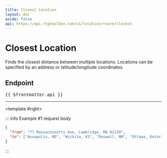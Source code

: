 ```yaml
---
title: Closest Location
layout: doc
aside: false
api: https://api.ttgtoolbox.com/v1/location/route/closest
---
```


<script setup>
import DividePage from '../../../components/DividerPage.vue'   
</script>

# Closest Location

Finds the closest distance between multiple locations. Locations can be specified by an address or latitude/longitude coordinates.

## Endpoint <Badge type="tip" text="POST" />

<pre>{{ $frontmatter.api }}</pre>

---

<DividePage :top="63">
<template #left>

### Request body

This endpoint uses the `POST` method and requires a JSON object as the request body.

#### Required parameters

The request body requires the following parameters.

<span style="font-family:courier; font-weight:bold">from</span><Badge type="info" text="string" /><Badge type="danger" text="required" /><br/>

The starting address or coordinates.

<span style="font-family:courier; font-weight:bold">to</span><Badge type="info" text="string" /><Badge type="danger" text="required" /><br/>

An array of ending address or coordinates.

#### Optional parameters

<span style="font-family:courier; font-weight:bold">method</span>

The `method` parameters allows you to specify the method for the distance calculation.

| <span style="font-family:courier; font-weight:bold">method</span> value | Examples                          |
| ----------------------------------------------------------------------- | --------------------------------- |
| route <Badge type="tip" text="default" />                               | driving distance                  |
| map                                                                     | straight-line "as the crow flies" |

<span style="font-family:courier; font-weight:bold">units</span>

Use the `units` parameter to specify the units for all fields with standard units, e.g., miles or kilometers.

| <span style="font-family:courier; font-weight:bold">units</span> value |
| ---------------------------------------------------------------------- |
| miles <Badge type="tip" text="default" />                              |
| kilometers                                                             |

---

</template>

<template #right>

::: info Example #1 request body

```json
{
  "from": "77 Massachusetts Ave, Cambridge, MA 02139",
  "to": ["Annapolis, MD", "Wichita, KS", "Roswell, NM", "Ottawa, Ontario"]
}
```

:::

</template>
</DividePage>

<DividePage :top="63">
<template #left>

### Returns

A JSON object containing the closest distance and an array of distances between each from and to location.

---

</template>
<template #right>

::: info Example #1 Response

```json
{
  "closest": {
    "distance": 420.18,
    "address": "Annapolis, MD"
  },
  "distances": [
    {
      "distance": 420.18,
      "address": "Annapolis, MD"
    },
    {
      "distance": 438.48,
      "address": "Ottawa, Ontario"
    },
    {
      "distance": 1623.6,
      "address": "Wichita, KS"
    },
    {
      "distance": 2159.7,
      "address": "Roswell, NM"
    }
  ]
}
```

:::

</template>
</DividePage>
